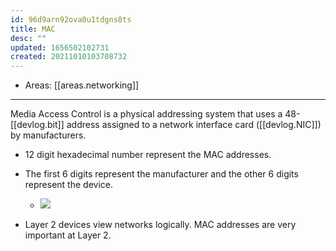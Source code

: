 ```yaml
---
id: 96d9arn92ova0u1tdgns8ts
title: MAC
desc: ""
updated: 1656502102731
created: 20211010103708732
---
```


- Areas: [[areas.networking]]

---

Media Access Control is a physical addressing system that uses a 48-[[devlog.bit]] address assigned to a network interface card ([[devlog.NIC]]) by manufacturers.

- 12 digit hexadecimal number represent the MAC addresses.
- The first 6 digits represent the manufacturer and the other 6 digits represent the device.
	- ![](https://res.cloudinary.com/zubayr/image/upload/v1656502162/wiki/gjlhqiuhzzfrultcsnzc.png)

- Layer 2 devices view networks logically. MAC addresses are very important at Layer 2.


